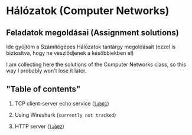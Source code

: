 # Hálózatok (Computer Networks)

## Feladatok megoldásai (Assignment solutions)

Ide gyűjtöm a Számítógépes Hálózatok tantárgy megoldásait (ezzel is biztosítva,
hogy ne veszlődjenek a későbbiekben el)

I am collecting here the solutions of the Computer Networks class, so this way I
probably won't lose it later.

## "Table of contents"

1. TCP client-server echo service ([`lab01`](https://github.com/Lasoloz/computer_networks_assignments/tree/master/lab01))

2. Using Wireshark (`currently not tracked`)

3. HTTP server ([`lab02`](https://github.com/Lasoloz/computer_networks_assignments/tree/master/lab02))

